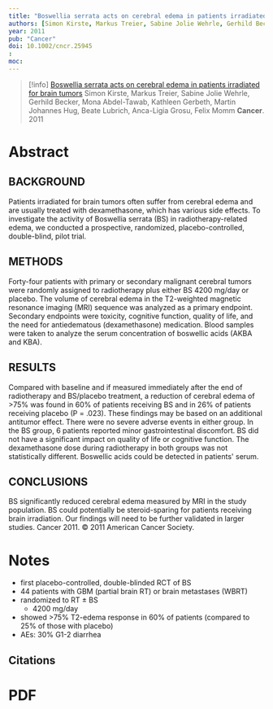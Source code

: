 ```yaml
---
title: "Boswellia serrata acts on cerebral edema in patients irradiated for brain tumors"
authors: [Simon Kirste, Markus Treier, Sabine Jolie Wehrle, Gerhild Becker, Mona Abdel-Tawab, Kathleen Gerbeth, Martin Johannes Hug, Beate Lubrich, Anca-Ligia Grosu, Felix Momm]
year: 2011
pub: "Cancer"
doi: 10.1002/cncr.25945
: 
moc: 
---
```

>[!info]
[Boswellia serrata acts on cerebral edema in patients irradiated for brain tumors](https://pubmed.ncbi.nlm.nih.gov//)
Simon Kirste, Markus Treier, Sabine Jolie Wehrle, Gerhild Becker, Mona Abdel-Tawab, Kathleen Gerbeth, Martin Johannes Hug, Beate Lubrich, Anca-Ligia Grosu, Felix Momm
**Cancer**. 2011

# Abstract

## BACKGROUND
Patients irradiated for brain tumors often suffer from cerebral edema and are usually treated with dexamethasone, which has various side effects. To investigate the activity of Boswellia serrata (BS) in radiotherapy-related edema, we conducted a prospective, randomized, placebo-controlled, double-blind, pilot trial.

## METHODS
Forty-four patients with primary or secondary malignant cerebral tumors were randomly assigned to radiotherapy plus either BS 4200 mg/day or placebo. The volume of cerebral edema in the T2-weighted magnetic resonance imaging (MRI) sequence was analyzed as a primary endpoint. Secondary endpoints were toxicity, cognitive function, quality of life, and the need for antiedematous (dexamethasone) medication. Blood samples were taken to analyze the serum concentration of boswellic acids (AKBA and KBA).

## RESULTS
Compared with baseline and if measured immediately after the end of radiotherapy and BS/placebo treatment, a reduction of cerebral edema of >75% was found in 60% of patients receiving BS and in 26% of patients receiving placebo (P = .023). These findings may be based on an additional antitumor effect. There were no severe adverse events in either group. In the BS group, 6 patients reported minor gastrointestinal discomfort. BS did not have a significant impact on quality of life or cognitive function. The dexamethasone dose during radiotherapy in both groups was not statistically different. Boswellic acids could be detected in patients' serum.

## CONCLUSIONS
BS significantly reduced cerebral edema measured by MRI in the study population. BS could potentially be steroid-sparing for patients receiving brain irradiation. Our findings will need to be further validated in larger studies. Cancer 2011. © 2011 American Cancer Society.

# Notes
- first placebo-controlled, double-blinded RCT of BS
- 44 patients with GBM (partial brain RT) or brain metastases (WBRT)
- randomized to RT ± BS
	- 4200 mg/day
- showed >75% T2-edema response in 60% of patients (compared to 25% of those with placebo)
- AEs: 30% G1-2 diarrhea

## Citations



# PDF